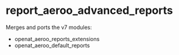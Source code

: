 report_aeroo_advanced_reports
=============================

Merges and ports the v7 modules:

- openat_aeroo_reports_extensions
- openat_aeroo_default_reports


